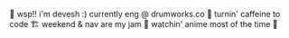 👋 wsp!! i'm devesh :)
currently eng @ drumworks.co 🦄
turnin' caffeine to code 🏗
weekend & nav are my jam 🍉
watchin' anime most of the time 👾
